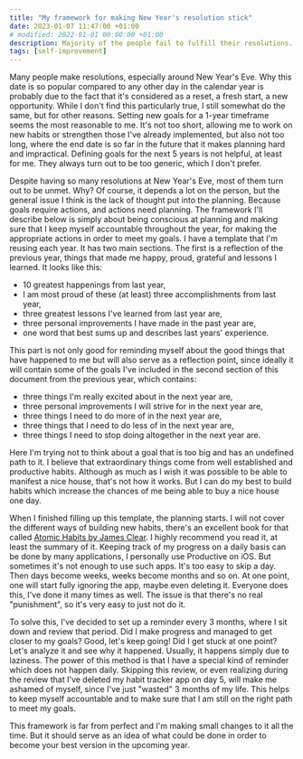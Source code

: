 ```yaml
---
title: "My framework for making New Year's resolution stick"
date: 2023-01-07 11:47:00 +01:00
# modified: 2022-01-01 00:00:00 +01:00
description: Majority of the people fail to fulfill their resolutions. This is my framework for a successful new year.
tags: [self-improvement]
---
```


Many people make resolutions, especially around New Year's Eve. Why this date is so popular compared to any other day in the calendar year is probably due to the fact that it's considered as a reset, a fresh start, a new opportunity. While I don't find this particularly true, I still somewhat do the same, but for other reasons. Setting new goals for a 1-year timeframe seems the most reasonable to me. It's not too short, allowing me to work on new habits or strengthen those I've already implemented, but also not too long, where the end date is so far in the future that it makes planning hard and impractical. Defining goals for the next 5 years is not helpful, at least for me. They always turn out to be too generic, which I don't prefer.

Despite having so many resolutions at New Year's Eve, most of them turn out to be unmet. Why? Of course, it depends a lot on the person, but the general issue I think is the lack of thought put into the planning. Because goals require actions, and actions need planning. The framework I'll describe below is simply about being conscious at planning and making sure that I keep myself accountable throughout the year, for making the appropriate actions in order to meet my goals. I have a template that I'm reusing each year. It has two main sections. The first is a reflection of the previous year, things that made me happy, proud, grateful and lessons I learned. It looks like this:

- 10 greatest happenings from last year,
- I am most proud of these (at least) three accomplishments from last year,
- three greatest lessons I've learned from last year are,
- three personal improvements I have made in the past year are,
- one word that best sums up and describes last years' experience.

This part is not only good for reminding myself about the good things that have happened to me but will also serve as a reflection point, since ideally it will contain some of the goals I've included in the second section of this document from the previous year, which contains:

- three things I'm really excited about in the next year are,
- three personal improvements I will strive for in the next year are,
- three things I need to do more of in the next year are,
- three things that I need to do less of in the next year are,
- three things I need to stop doing altogether in the next year are.

Here I'm trying not to think about a goal that is too big and has an undefined path to it. I believe that extraordinary things come from well established and productive habits. Although as much as I wish it was possible to be able to manifest a nice house, that's not how it works. But I can do my best to build habits which increase the chances of me being able to buy a nice house one day.

When I finished filling up this template, the planning starts. I will not cover the different ways of building new habits, there's an excellent book for that called [Atomic Habits by James Clear](https://www.goodreads.com/book/show/40121378-atomic-habits). I highly recommend you read it, at least the summary of it. Keeping track of my progress on a daily basis can be done by many applications, I personally use Productive on iOS. But sometimes it's not enough to use such apps. It's too easy to skip a day. Then days become weeks, weeks become months and so on. At one point, one will start fully ignoring the app, maybe even deleting it. Everyone does this, I've done it many times as well. The issue is that there's no real "punishment", so it's very easy to just not do it.

To solve this, I've decided to set up a reminder every 3 months, where I sit down and review that period. Did I make progress and managed to get closer to my goals? Good, let's keep going! Did I get stuck at one point? Let's analyze it and see why it happened. Usually, it happens simply due to laziness. The power of this method is that I have a special kind of reminder which does not happen daily. Skipping this review, or even realizing during the review that I've deleted my habit tracker app on day 5, will make me ashamed of myself, since I've just "wasted" 3 months of my life. This helps to keep myself accountable and to make sure that I am still on the right path to meet my goals.

This framework is far from perfect and I'm making small changes to it all the time. But it should serve as an idea of what could be done in order to become your best version in the upcoming year.
